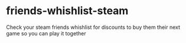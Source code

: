# friends-whishlist-steam
Check your steam friends whishlist for discounts to buy them their next game so you can play it together
